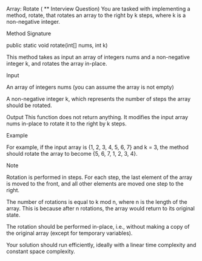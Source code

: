 Array: Rotate ( ** Interview Question)
You are tasked with implementing a method, rotate, that rotates an array to the right by k steps, where k is a non-negative integer.



Method Signature

public static void rotate(int[] nums, int k)


This method takes as input an array of integers nums and a non-negative integer k, and rotates the array in-place.



Input

An array of integers nums (you can assume the array is not empty)

A non-negative integer k, which represents the number of steps the array should be rotated.



Output
This function does not return anything. It modifies the input array nums in-place to rotate it to the right by k steps.



Example

For example, if the input array is {1, 2, 3, 4, 5, 6, 7} and k = 3, the method should rotate the array to become {5, 6, 7, 1, 2, 3, 4}.



Note

Rotation is performed in steps. For each step, the last element of the array is moved to the front, and all other elements are moved one step to the right.

The number of rotations is equal to k mod n, where n is the length of the array. This is because after n rotations, the array would return to its original state.

The rotation should be performed in-place, i.e., without making a copy of the original array (except for temporary variables).

Your solution should run efficiently, ideally with a linear time complexity and constant space complexity.
